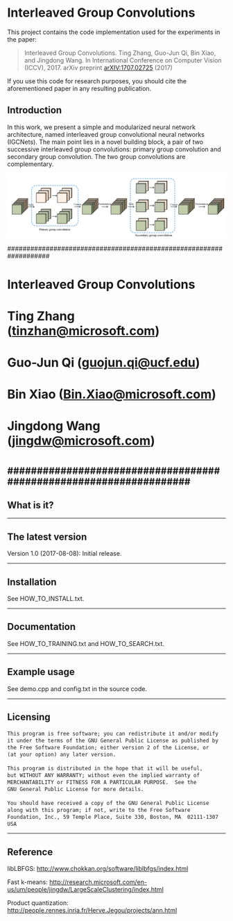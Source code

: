 # Interleaved Group Convolutions

This project contains the code implementation used for the experiments in the paper:

>  Interleaved Group Convolutions. Ting Zhang, Guo-Jun Qi, Bin Xiao, and Jingdong Wang. In International Conference on Computer Vision (ICCV), 2017.
arXiv preprint [arXIV:1707.02725](https://arxiv.org/pdf/1707.02725.pdf) (2017)

If you use this code for research purposes, you should cite the aforementioned paper in any resulting publication.

## Introduction
In this work, we present a simple and modularized neural network architecture, named interleaved group convolutional neural networks (IGCNets). The main point lies in a novel building block, a pair of two successive interleaved group convolutions: primary group convolution and secondary group convolution. The two group convolutions are complementary.

![IGC](visualize/paper/igc.png)



###################################################################
#                                                                 #
#                 Interleaved Group Convolutions                  #
#                                                                 #   
#              Ting Zhang (tinzhan@microsoft.com)                 #
#                Guo-Jun Qi (guojun.qi@ucf.edu)                   #
#              Bin Xiao (Bin.Xiao@microsoft.com)                  #
#             Jingdong Wang (jingdw@microsoft.com)                #
#                                                                 #
###################################################################
-----------
What is it?
-----------


------------------
The latest version
------------------
Version 1.0 (2017-08-08):
	Initial release.

------------
Installation
------------
See HOW_TO_INSTALL.txt.

-------------
Documentation
-------------
See HOW_TO_TRAINING.txt and HOW_TO_SEARCH.txt.

-------------
Example usage
-------------
See demo.cpp and config.txt in the source code.

---------
Licensing
---------
    This program is free software; you can redistribute it and/or modify
    it under the terms of the GNU General Public License as published by
    the Free Software Foundation; either version 2 of the License, or
    (at your option) any later version.

    This program is distributed in the hope that it will be useful,
    but WITHOUT ANY WARRANTY; without even the implied warranty of
    MERCHANTABILITY or FITNESS FOR A PARTICULAR PURPOSE.  See the
    GNU General Public License for more details.

    You should have received a copy of the GNU General Public License
    along with this program; if not, write to the Free Software
    Foundation, Inc., 59 Temple Place, Suite 330, Boston, MA  02111-1307  USA


---------
Reference
---------
libLBFGS: 
          http://www.chokkan.org/software/liblbfgs/index.html
          
Fast k-means: 
          http://research.microsoft.com/en-us/um/people/jingdw/LargeScaleClustering/index.html

Product quantization:
          http://people.rennes.inria.fr/Herve.Jegou/projects/ann.html